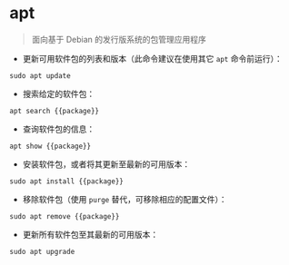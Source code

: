 # apt

> 面向基于 Debian 的发行版系统的包管理应用程序

- 更新可用软件包的列表和版本（此命令建议在使用其它  `apt` 命令前运行）：

`sudo apt update`

- 搜索给定的软件包：

`apt search {{package}}`

- 查询软件包的信息：

`apt show {{package}}`

- 安装软件包，或者将其更新至最新的可用版本：

`sudo apt install {{package}}`

- 移除软件包（使用 `purge` 替代，可移除相应的配置文件）：

`sudo apt remove {{package}}`

- 更新所有软件包至其最新的可用版本：

`sudo apt upgrade`

[#]: contributors: ([琳小梁]，[悠然间])